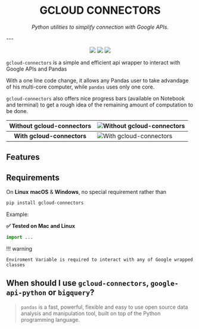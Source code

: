 <h1 align="center"> GCLOUD CONNECTORS </h1>
<p align="center">
  <em>Python utilities to simplify connection with Google APIs.</em>
</p>
---
<p align="center">
  <a href="https://pypi.org/project/gcloud-connectors/"><img src="https://img.shields.io/pypi/v/gcloud-connectors.svg" /></a>
  <a href="https://pypi.org/project/gcloud-connectors/"><img src="https://img.shields.io/pypi/dm/gcloud-connectors" /></a>
  <a href="https://pypi.org/project/gcloud-connectors/"><img src="https://img.shields.io/pypi/pyversions/gcloud-connectors.svg" /></a>
</p>

`gcloud-connectors` is a simple and efficient api wrapper to interact with Google APIs and Pandas

With a one line code change, it allows any Pandas user to take advandage of his
multi-core computer, while `pandas` uses only one core.

`gcloud-connectors` also offers nice progress bars (available on Notebook and terminal) to
get a rough idea of the remaining amount of computation to be done.

| Without gcloud-connectors  | ![Without gcloud-connectors](https://github.com/pualien/py-gcloud-connectors/blob/master/images/df-from-bigquery.gif?raw=true) |
|:--------------------------:|--------------------------------------------------------------------------------------------------------------------------------|
| **With gcloud-connectors** | ![With gcloud-connectors](https://github.com/pualien/py-gcloud-connectors/blob/master/images/df-to-gstorage.gif?raw=true)            |

## Features


## Requirements

On **Linux** **macOS** & **Windows**, no special requirement rather than 
```sh
pip install gcloud-connectors
```

Example:

**✅ Tested on Mac and Linux**

```Python
import ...

```

!!! warning

    Enviroment Variable is required to interact with any of Google wrapped classes

## When should I use `gcloud-connectors`, `google-api-python` or `bigquery`?

> `pandas` is a fast, powerful, flexible and easy to use open source data analysis and
> manipulation tool, built on top of the Python programming language.
